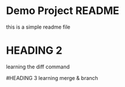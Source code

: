 # Demo Project README

this is a simple readme file

# HEADING 2
learning the diff command


#HEADING 3
learning merge & branch